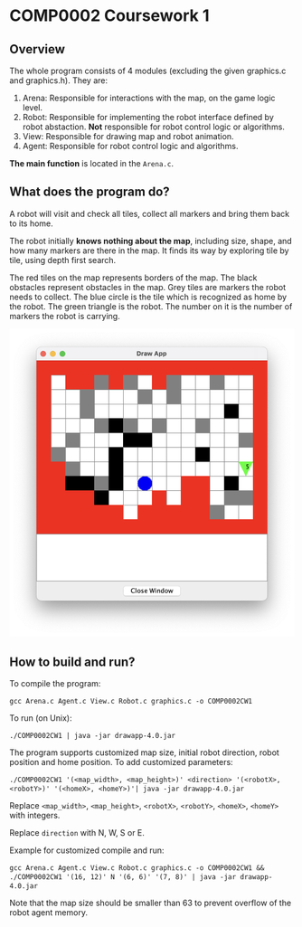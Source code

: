 # COMP0002 Coursework 1
## Overview
The whole program consists of 4 modules (excluding the given graphics.c and graphics.h). They are:
1. Arena: Responsible for interactions with the map, on the game logic level.
2. Robot: Responsible for implementing the robot interface defined by robot abstaction. **Not** responsible for robot control logic or algorithms.
3. View: Responsible for drawing map and robot animation.
4. Agent: Responsible for robot control logic and algorithms.

 **The main function** is located in the `Arena.c`.

## What does the program do?
A robot will visit and check all tiles, collect all markers and bring them back to its home. 

The robot initially **knows nothing about the map**, including size, shape, and how many markers are there in the map. It finds its way by exploring tile by tile, using depth first search.

The red tiles on the map represents borders of the map. The black obstacles represent obstacles in the map. Grey tiles are markers the robot needs to collect. The blue circle is the tile which is recognized as home by the robot. The green triangle is the robot. The number on it is the number of markers the robot is carrying.

![Map Illustration](./map_illustration.png)

## How to build and run?
To compile the program:
```shell
gcc Arena.c Agent.c View.c Robot.c graphics.c -o COMP0002CW1
```

To run (on Unix):
```shell
./COMP0002CW1 | java -jar drawapp-4.0.jar
```
The program supports customized map size, initial robot direction, robot position and home position. To add customized parameters:
```shell
./COMP0002CW1 '(<map_width>, <map_height>)' <direction> '(<robotX>, <robotY>)' '(<homeX>, <homeY>)'| java -jar drawapp-4.0.jar
```
Replace `<map_width>`, `<map_height>`, `<robotX>`, `<robotY>`, `<homeX>`, `<homeY>` with integers.

Replace `direction` with N, W, S or E.

Example for customized compile and run:
```shell
gcc Arena.c Agent.c View.c Robot.c graphics.c -o COMP0002CW1 && ./COMP0002CW1 '(16, 12)' N '(6, 6)' '(7, 8)' | java -jar drawapp-4.0.jar
```

 Note that the map size should be smaller than 63 to prevent overflow of the robot agent memory.